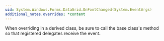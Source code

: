 ```yaml
---
uid: System.Windows.Forms.DataGrid.OnFontChanged(System.EventArgs)
additional_notes.overrides: *content
---
```


<p>When overriding <xref href="System.Windows.Forms.DataGrid.OnFontChanged(System.EventArgs)"></xref> in a derived class, be sure to call the base class's <xref href="System.Windows.Forms.DataGrid.OnFontChanged(System.EventArgs)"></xref> method so that registered delegates receive the event.</p>


